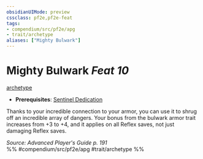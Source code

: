 ```yaml
---
obsidianUIMode: preview
cssclass: pf2e,pf2e-feat
tags:
- compendium/src/pf2e/apg
- trait/archetype
aliases: ["Mighty Bulwark"]
---
```

# Mighty Bulwark  *Feat 10*  
[archetype](../../Rules/traits/archetype.md)  

- **Prerequisites**: [Sentinel Dedication](sentinel-dedication-apg.md)

Thanks to your incredible connection to your armor, you can use it to shrug off an incredible array of dangers. Your bonus from the bulwark armor trait increases from +3 to +4, and it applies on all Reflex saves, not just damaging Reflex saves.

*Source: Advanced Player's Guide p. 191*  
%% #compendium/src/pf2e/apg #trait/archetype %%